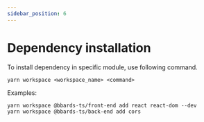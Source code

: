 ```yaml
---
sidebar_position: 6
---
```


# Dependency installation

To install dependency in specific module, use following command.

`yarn workspace <workspace_name> <command>
`

Examples:

```
yarn workspace @bbards-ts/front-end add react react-dom --dev
yarn workspace @bbards-ts/back-end add cors
```
